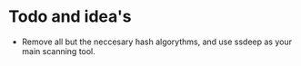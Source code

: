 # Todo and idea's

  - Remove all but the neccesary hash algorythms, and use ssdeep as your main scanning tool.


